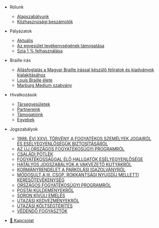 <!-- docs/_sidebar.md -->

  - Rólunk
    - [Alapszabályunk](docs/rolunk/alapszabalyunk.md)
    - [Közhasznúsági beszámolók](docs/rolunk/ures.md)
  - Pályázatok
    - [Aktuális](docs/palyazatok/aktualis.md)
    - [Az egyesület tevékenységének támogatása](docs/palyazatok/tamogatas.md)
    - [Szja 1 % felhasználása](docs/palyazatok/egysza.md)
  - Braille írás
    - [Állásfoglalás a Magyar Braille írással készülő feliratok és kiadványok kialakításához](docs/braille/allasfoglalas.md)
    - [Louis Braille élete](docs/braille/louis_braille.md)
    - [Marburg Medium szabvány](docs/braille/marburg_medium.md)
  - Hivatkozások
    - [Társegyesületek](docs/hivatkozasok/tarsegyesuletek.md)
    - [Partnereink](docs/hivatkozasok/partnereink.md)
    - [Támogatóink](docs/hivatkozasok/tamogatoink.md)
    - [Egyebek](docs/hivatkozasok/ures.md)
  - Jogszabályok
    - [1998. ÉVI XXVI. TÖRVÉNY A FOGYATÉKOS SZEMÉLYEK  JOGAIRÓL ÉS ESÉLYEGYENLŐSÉGÜK BIZTOSÍTÁSÁRÓL](ures.md)
    - [AZ ÚJ ORSZÁGOS FOGYATÉKOSÜGYI PROGRAMRÓL](ures.md)
    - [CSALÁDI PÓTLÉK](ures.md)
    - [FOGYATÉKOSSÁGGAL ÉLŐ HALLGATÓK ESÉLYEGYENLŐSÉGE](ures.md)
    - [HATÁLYOS JOGSZABÁLYOK A VAKVEZETŐ KUTYÁKRÓL](ures.md)
    - [KORMÁNYRENDELET A PARKOLÁSI IGAZOLVÁNYRÓL](ures.md)
    - [MÓDOSULT A III. CSOP. ROKKANTSÁGI NYUGDÍJ MELLETTI KERESŐTEVÉKENYSÉG](ures.md)
    - [ORSZÁGOS FOGYATÉKOSÜGYI PROGRAMRÓL](ures.md)
    - [POSTAI KÜLDEMÉNYEKRŐL](ures.md)
    - [SORON KÍVÜLI EMELÉS](ures.md)
    - [UTAZÁSI KEDVEZMÉNYEKRŐL](ures.md)
    - [UTAZÁSI KÖLTSÉGTÉRÍTÉS](ures.md)
    - [VÉDENDŐ FOGYASZTÓK](ures.md)

  - [📧 Kapcsolat](docs/kapcsolat.md)
